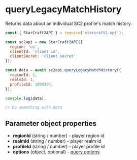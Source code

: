 # queryLegacyMatchHistory

Returns data about an individual SC2 profile's match history.

```js
const { StarCraft2API } = require('starcraft2-api');

const sc2api = new StarCraft2API({
  region: 'us',
  clientId: 'client id',
  clientSecret: 'client secret'
});

const data = await sc2api.queryLegacyMatchHistory({
  regionId: 1,
  realmId: 1,
  profileId: 1084304,
});

console.log(data);

// Do something with data

```

## Parameter object properties

* **regionId** (string / number) - player region id
* **realmId** (string / number) - player realm id
* **profileId** (string / number) - player profile id
* **options** (object, optional) - [query options](https://blizzapi.lukem.net/docs/usage/query.html#query-options)